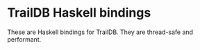TrailDB Haskell bindings
========================

These are Haskell bindings for TrailDB. They are thread-safe and performant.

